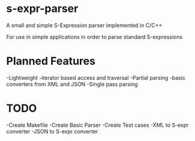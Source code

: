 s-expr-parser
=============

A small and simple S-Expression parser implemented in C/C++

For use in simple applications in order to parse standard S-expressions


Planned Features
=============
-Lightweight
-iterator based access and traversal
-Partial parsing
-basic converters from XML and JSON
-Single pass parsing


TODO
=============
-Create Makefile
-Create Basic Parser
-Create Test cases
-XML to S-expr converter
-JSON to S-expr converter